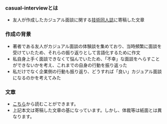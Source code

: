 ### casual-interviewとは
* 友人が作成したカジュアル面談に関する[技術同人誌](https://gishohaku.dev/gishohaku5/circles/zevU9CtUnAoDni4Dm1LI)に寄稿した文章

### 作成の背景
* 著者である友人がカジュアル面談の体験談を集めており、当時頻繁に面談を受けていたため、それらの振り返りとして言語化するために作文
* 私自身上手く面談できなくて悩んでいたため、「不幸」な面談をへらすことができないかを考え、これまでの自身の行動を振り返った
* 私だけでなく企業側の行動も振り返り、どうすれば「良い」カジュアル面談になるのかを考えてみた

### 文章
* [こちら](https://github.com/Zack-K/casual-interview/blob/master/chapter-interviewee.md)から読むことができます。  
* 上記本文は寄稿した文章の基になっています。しかし、体裁等は紙面とは異なります。
